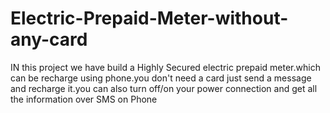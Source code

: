# Electric-Prepaid-Meter-without-any-card
IN this project we have build a Highly Secured electric prepaid meter.which can be recharge using phone.you don't need a card just send a message and recharge it.you can also turn off/on your power connection and get all the information over SMS on Phone
